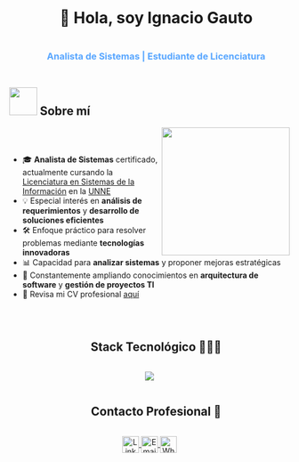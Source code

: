 <!--presentación-->
<div id="user-content-toc">
  <ul align="center">
    <summary>
      <h1 style="display: inline-block">👋 Hola, soy Ignacio Gauto</h1>
      <h3 style="display: inline-block; color: #58a6ff">Analista de Sistemas | Estudiante de Licenciatura</h3>
    </summary>
  </ul>
</div>

## <picture><img src = "https://github.com/7oSkaaa/7oSkaaa/blob/main/Images/about_me.gif?raw=true" width = 50px></picture> Sobre mí

<picture> <img align="right" src="https://github.com/7oSkaaa/7oSkaaa/blob/main/Images/Right_Side.gif?raw=true" width = 230px></picture>

<br><br>

- 🎓 **Analista de Sistemas** certificado, actualmente cursando la [Licenciatura en Sistemas de la Información](https://exa.unne.edu.ar/r/?page_id=8390) en la [UNNE](https://www.unne.edu.ar/)
- 💡 Especial interés en **análisis de requerimientos** y **desarrollo de soluciones eficientes**
- 🛠️ Enfoque práctico para resolver problemas mediante **tecnologías innovadoras**
- 📊 Capacidad para **analizar sistemas** y proponer mejoras estratégicas
- 🌱 Constantemente ampliando conocimientos en **arquitectura de software** y **gestión de proyectos TI**
- 📄 Revisa mi CV profesional [aquí](https://drive.google.com/file/d/1ZY21_MRxGRypoBEQ2DbfmbRpz-XSwgQQ/view?usp=sharing)

<br>

<!--tecnologías-->
<div id="user-content-toc">
  <ul align="center">
    <summary><h2 style="display: inline-block">Stack Tecnológico 👨🏻‍💻</h2></summary>
  </ul>
</div>

<p align="center">
  <a href="https://skillicons.dev">
    <img src="https://skillicons.dev/icons?i=git,c,css,discord,firebase,github,html,java,react,vscode,replit,wordpress&perline=6" />
  </a>
</p>

<!--contacto-->
<div id="user-content-toc">
  <ul align="center">
    <summary><h2 style="display: inline-block">Contacto Profesional 🤝</h2></summary>
  </ul>
</div>

<p align="center">
  <a href="https://www.linkedin.com/in/ignacio-diego-gauto" target="blank">
    <img align="center" src="https://img.shields.io/badge/linkedin-%230077B5.svg?style=for-the-badge&logo=linkedin&logoColor=white" alt="LinkedIn" height="30"/>
  </a>
  <a href="mailto:ignaciogauto40@gmail.com" target="blank">
    <img align="center" src="https://img.shields.io/badge/gmail-EA4335.svg?style=for-the-badge&logo=gmail&logoColor=white" alt="Email" height="30"/>
  </a>
  <a href="https://wa.link/hmif0q" target="blank">
    <img align="center" src="https://img.shields.io/badge/whatsapp-25D366.svg?style=for-the-badge&logo=whatsapp&logoColor=white" alt="WhatsApp" height="30"/>
  </a>
 
</p>


